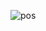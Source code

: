 
   ![pos](https://user-images.githubusercontent.com/110368170/217428385-1b7bc8b5-86b9-46a1-b517-d014c509e1db.png)
